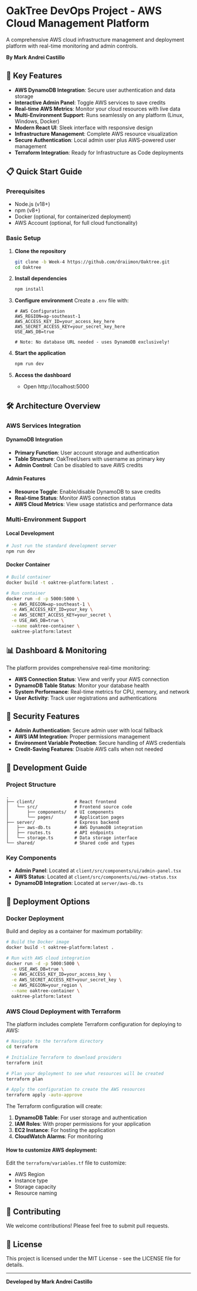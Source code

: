 # OakTree DevOps Project - AWS Cloud Management Platform

A comprehensive AWS cloud infrastructure management and deployment platform with real-time monitoring and admin controls.

**By Mark Andrei Castillo**

## 🚀 Key Features

- **AWS DynamoDB Integration**: Secure user authentication and data storage
- **Interactive Admin Panel**: Toggle AWS services to save credits
- **Real-time AWS Metrics**: Monitor your cloud resources with live data
- **Multi-Environment Support**: Runs seamlessly on any platform (Linux, Windows, Docker)
- **Modern React UI**: Sleek interface with responsive design
- **Infrastructure Management**: Complete AWS resource visualization
- **Secure Authentication**: Local admin user plus AWS-powered user management
- **Terraform Integration**: Ready for Infrastructure as Code deployments

## 📋 Quick Start Guide

### Prerequisites

- Node.js (v18+)
- npm (v8+)
- Docker (optional, for containerized deployment)
- AWS Account (optional, for full cloud functionality)

### Basic Setup

1. **Clone the repository**
   ```bash
   git clone -b Week-4 https://github.com/draiimon/Oaktree.git
   cd Oaktree
   ```

2. **Install dependencies**
   ```bash
   npm install
   ```

3. **Configure environment**
   Create a `.env` file with:
   ```
   # AWS Configuration
   AWS_REGION=ap-southeast-1
   AWS_ACCESS_KEY_ID=your_access_key_here
   AWS_SECRET_ACCESS_KEY=your_secret_key_here
   USE_AWS_DB=true
   
   # Note: No database URL needed - uses DynamoDB exclusively!
   ```

4. **Start the application**
   ```bash
   npm run dev
   ```

5. **Access the dashboard**
   - Open http://localhost:5000


## 🛠️ Architecture Overview

### AWS Services Integration

#### DynamoDB Integration
- **Primary Function**: User account storage and authentication
- **Table Structure**: OakTreeUsers with username as primary key
- **Admin Control**: Can be disabled to save AWS credits

#### Admin Features
- **Resource Toggle**: Enable/disable DynamoDB to save credits
- **Real-time Status**: Monitor AWS connection status
- **AWS Cloud Metrics**: View usage statistics and performance data

### Multi-Environment Support

#### Local Development
```bash
# Just run the standard development server
npm run dev
```

#### Docker Container
```bash
# Build container
docker build -t oaktree-platform:latest .

# Run container
docker run -d -p 5000:5000 \
  -e AWS_REGION=ap-southeast-1 \
  -e AWS_ACCESS_KEY_ID=your_key \
  -e AWS_SECRET_ACCESS_KEY=your_secret \
  -e USE_AWS_DB=true \
  --name oaktree-container \
  oaktree-platform:latest
```

## 📊 Dashboard & Monitoring

The platform provides comprehensive real-time monitoring:

- **AWS Connection Status**: View and verify your AWS connection
- **DynamoDB Table Status**: Monitor your database health
- **System Performance**: Real-time metrics for CPU, memory, and network
- **User Activity**: Track user registrations and authentications

## 🔐 Security Features

- **Admin Authentication**: Secure admin user with local fallback
- **AWS IAM Integration**: Proper permissions management
- **Environment Variable Protection**: Secure handling of AWS credentials
- **Credit-Saving Features**: Disable AWS calls when not needed

## 🔧 Development Guide

### Project Structure
```
.
├── client/               # React frontend
│   └── src/              # Frontend source code
│       ├── components/   # UI components
│       └── pages/        # Application pages
├── server/               # Express backend
│   ├── aws-db.ts         # AWS DynamoDB integration
│   ├── routes.ts         # API endpoints
│   └── storage.ts        # Data storage interface
└── shared/               # Shared code and types
```

### Key Components

- **Admin Panel**: Located at `client/src/components/ui/admin-panel.tsx`
- **AWS Status**: Located at `client/src/components/ui/aws-status.tsx`
- **DynamoDB Integration**: Located at `server/aws-db.ts`

## 🌟 Deployment Options

### Docker Deployment
Build and deploy as a container for maximum portability:

```bash
# Build the Docker image
docker build -t oaktree-platform:latest .

# Run with AWS cloud integration
docker run -d -p 5000:5000 \
  -e USE_AWS_DB=true \
  -e AWS_ACCESS_KEY_ID=your_access_key \
  -e AWS_SECRET_ACCESS_KEY=your_secret_key \
  -e AWS_REGION=your_region \
  --name oaktree-container \
  oaktree-platform:latest
```

### AWS Cloud Deployment with Terraform

The platform includes complete Terraform configuration for deploying to AWS:

```bash
# Navigate to the terraform directory
cd terraform

# Initialize Terraform to download providers
terraform init

# Plan your deployment to see what resources will be created
terraform plan

# Apply the configuration to create the AWS resources
terraform apply -auto-approve
```

The Terraform configuration will create:
1. **DynamoDB Table**: For user storage and authentication
2. **IAM Roles**: With proper permissions for your application
3. **EC2 Instance**: For hosting the application
4. **CloudWatch Alarms**: For monitoring

#### How to customize AWS deployment:

Edit the `terraform/variables.tf` file to customize:
- AWS Region
- Instance type
- Storage capacity
- Resource naming

## 🤝 Contributing

We welcome contributions! Please feel free to submit pull requests.

## 📝 License

This project is licensed under the MIT License - see the LICENSE file for details.

---

**Developed by Mark Andrei Castillo**
